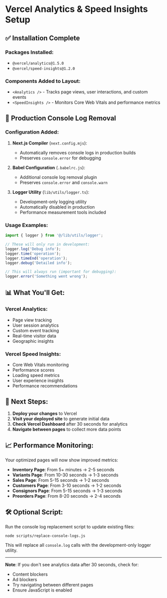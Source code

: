 # Vercel Analytics & Speed Insights Setup

## ✅ Installation Complete

### Packages Installed:
- `@vercel/analytics@1.5.0`
- `@vercel/speed-insights@1.2.0`

### Components Added to Layout:
- `<Analytics />` - Tracks page views, user interactions, and custom events
- `<SpeedInsights />` - Monitors Core Web Vitals and performance metrics

## 🚀 Production Console Log Removal

### Configuration Added:
1. **Next.js Compiler** (`next.config.mjs`):
   - Automatically removes console logs in production builds
   - Preserves `console.error` for debugging

2. **Babel Configuration** (`.babelrc.js`):
   - Additional console log removal plugin
   - Preserves `console.error` and `console.warn`

3. **Logger Utility** (`lib/utils/logger.ts`):
   - Development-only logging utility
   - Automatically disabled in production
   - Performance measurement tools included

### Usage Examples:

```typescript
import { logger } from '@/lib/utils/logger';

// These will only run in development:
logger.log('Debug info');
logger.time('operation');
logger.timeEnd('operation');
logger.debug('Detailed info');

// This will always run (important for debugging):
logger.error('Something went wrong');
```

## 📊 What You'll Get:

### Vercel Analytics:
- Page view tracking
- User session analytics
- Custom event tracking
- Real-time visitor data
- Geographic insights

### Vercel Speed Insights:
- Core Web Vitals monitoring
- Performance scores
- Loading speed metrics
- User experience insights
- Performance recommendations

## 🔧 Next Steps:

1. **Deploy your changes** to Vercel
2. **Visit your deployed site** to generate initial data
3. **Check Vercel Dashboard** after 30 seconds for analytics
4. **Navigate between pages** to collect more data points

## 📈 Performance Monitoring:

Your optimized pages will now show improved metrics:
- **Inventory Page**: From 5+ minutes → 2-5 seconds
- **Variants Page**: From 10-30 seconds → 1-3 seconds  
- **Sales Page**: From 5-15 seconds → 1-2 seconds
- **Customers Page**: From 3-10 seconds → 1-2 seconds
- **Consignors Page**: From 5-15 seconds → 1-3 seconds
- **Preorders Page**: From 8-20 seconds → 2-4 seconds

## 🛠️ Optional Script:

Run the console log replacement script to update existing files:
```bash
node scripts/replace-console-logs.js
```

This will replace all `console.log` calls with the development-only logger utility.

---

**Note**: If you don't see analytics data after 30 seconds, check for:
- Content blockers
- Ad blockers
- Try navigating between different pages
- Ensure JavaScript is enabled
